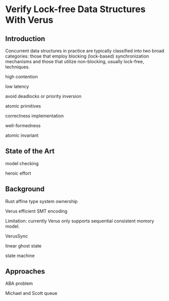 # Verify Lock-free Data Structures With Verus

## Introduction

Concurrent data structures in practice are typically classified into two broad categories: those that employ blocking (lock-based) synchronization mechanisms and those that utilize non-blocking, usually lock-free, techniques. 

high contention

low latency

avoid deadlocks or priority inversion

atomic primitives 

correctness implementation

well-formedness

atomic invariant 

## State of the Art
model checking

heroic effort

## Background

Rust affine type system ownership

Verus 
efficient SMT encoding

Limitation: currently Verus only supports sequential consistent momory model.

VerusSync

linear ghost state

state machine 


## Approaches

ABA problem 

Michael and Scott queue
